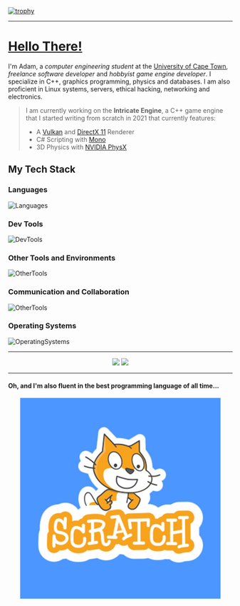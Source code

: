 [![trophy](https://github-profile-trophy.vercel.app/?username=DnA-IntRicate&title=-Issues,-PullRequest,-Reviews&theme=radical)](https://github.com/ryo-ma/github-profile-trophy)

---

# [Hello There!](https://www.youtube.com/watch?v=rEq1Z0bjdwc)
I'm Adam, a *computer engineering student* at the [University of Cape Town](https://www.uct.ac.za/), *freelance software developer* and *hobbyist game engine developer*. I specialize in C++, graphics programming, physics and databases. I am also proficient in Linux systems, servers, ethical hacking, networking and electronics.

> I am currently working on the **Intricate Engine**, a C++ game engine that I started writing from scratch in 2021 that currently features:
> - A [Vulkan](https://www.vulkan.org/) and [DirectX 11](https://en.wikipedia.org/wiki/Direct3D) Renderer
> - C# Scripting with [Mono](https://en.wikipedia.org/wiki/Mono_(software))
> - 3D Physics with [NVIDIA PhysX](https://en.wikipedia.org/wiki/PhysX)

## My Tech Stack
### Languages
![Languages](https://go-skill-icons.vercel.app/api/icons?i=assembly,c,cpp,cs,dotnet,python,java,go,lua,mysql,mariadb,yaml,json&theme=dark)

### Dev Tools
![DevTools](https://go-skill-icons.vercel.app/api/icons?i=git,bash,wsl,terminal,powershell,visualstudio,vscode,vim,neovim,cmake,gradle,maven,androidstudio,virtualbox,jupyter,matplotlib,numpy,pandas,scikitlearn&theme=dark)

### Other Tools and Environments
![OtherTools](https://go-skill-icons.vercel.app/api/icons?i=unity,blender,audacity,photoshop,premiere,obs,canva,word,excel,powerpoint,onenote,tmux,burpsuite,wireshark&theme=dark)

### Communication and Collaboration
![OtherTools](https://go-skill-icons.vercel.app/api/icons?i=github,stackoverflow,teams,outlook,gmail,linkedin,discord,slack,notion,markdown,uml&theme=dark)

### Operating Systems
![OperatingSystems](https://go-skill-icons.vercel.app/api/icons?i=windows,linux,arch,kali,debian,ubuntu,mint,raspberrypi,android&theme=dark)

---

<p align="center">
    <img src="https://github-readme-stats.vercel.app/api?username=DnA-IntRicate&show_icons=true&theme=radical">
    <img src="https://streak-stats.demolab.com?user=DnA-IntRicate&theme=radical&hide_border=true&border_radius=5&card_width=800">
</p>

---

#### Oh, and I'm also fluent in the best programming language of all time...
<p align="center">
    <img width=450 height=450 src="Images/Scratch.jpg">
</p>
